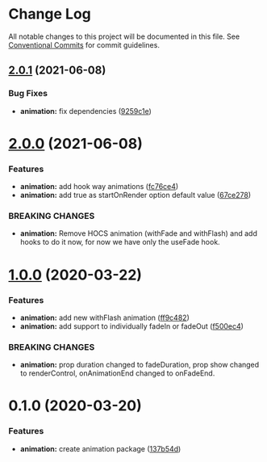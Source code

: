 # Change Log

All notable changes to this project will be documented in this file.
See [Conventional Commits](https://conventionalcommits.org) for commit guidelines.

## [2.0.1](https://github.com/frigobar/frigobar/compare/@frigobar/animation@2.0.0...@frigobar/animation@2.0.1) (2021-06-08)


### Bug Fixes

* **animation:** fix dependencies ([9259c1e](https://github.com/frigobar/frigobar/commit/9259c1e4d3afe4e5ab21f7dd83f2445848184f8c))





# [2.0.0](https://github.com/frigobar/frigobar/compare/@frigobar/animation@1.0.0...@frigobar/animation@2.0.0) (2021-06-08)


### Features

* **animation:** add hook way animations ([fc76ce4](https://github.com/frigobar/frigobar/commit/fc76ce4e7554458d14522f14874b2ad5370bfafa))
* **animation:** add true as startOnRender option default value ([67ce278](https://github.com/frigobar/frigobar/commit/67ce2780ba50cb1a39c2aff2c19e6f75882fa034))


### BREAKING CHANGES

* **animation:** Remove HOCS animation (withFade and withFlash) and add hooks to do it now, for now
we have only the useFade hook.





# [1.0.0](https://github.com/frigobar/frigobar/compare/@frigobar/animation@0.1.0...@frigobar/animation@1.0.0) (2020-03-22)


### Features

* **animation:** add new withFlash animation ([ff9c482](https://github.com/frigobar/frigobar/commit/ff9c482fb9799df0ab17e4f8091666fc63b3e755))
* **animation:** add support to individually fadeIn or fadeOut ([f500ec4](https://github.com/frigobar/frigobar/commit/f500ec493b480c3ec609f5ffc522352ba51d22b6))


### BREAKING CHANGES

* **animation:** prop duration changed to fadeDuration, prop show changed to renderControl,
onAnimationEnd changed to onFadeEnd.





# 0.1.0 (2020-03-20)


### Features

* **animation:** create animation package ([137b54d](https://github.com/frigobar/frigobar/commit/137b54d821cbf54ac2f688a24efdbfcd61b8875a))
